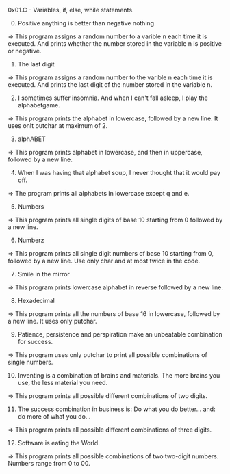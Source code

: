 0x01.C - Variables, if, else, while statements.

0. Positive anything is better than negative nothing.

=> This program assigns a random number to a varible n each time it is executed. And prints whether the number stored in the variable n is positive or negative.
1. The last digit

=> This program assigns a random number to the varible n each time it is executed. And prints the last digit of the number stored in the variable n.

2. I sometimes suffer insomnia. And when I can't fall asleep, I play the alphabetgame.

=> This program prints the alphabet in lowercase, followed by a new line. It uses onlt putchar at maximum of 2.

3. alphABET

=> This program prints alphabet in lowercase, and then in uppercase, followed by a new line.

4. When I was having that alphabet soup, I never thought that it would pay off.

=> The program prints all alphabets in lowercase except q and e.

5. Numbers 

=> This program prints all single digits of base 10 starting from 0 followed by a new line.

6. Numberz

=> This program prints all single digit numbers of base 10 starting from 0, followed by a new line. Use only char and at most twice in the code.

7. Smile in the mirror

=> This program prints lowercase alphabet in reverse followed by a new line.

8. Hexadecimal

=> This program prints all the numbers of base 16 in lowercase, followed by a new line. It uses only putchar. 

9. Patience, persistence and perspiration make an unbeatable combination for success.

=> This program uses only putchar to print all possible combinations of single numbers.

10. Inventing is a combination of brains and materials. The more brains you use, the less material you need.

=> This program prints all possible different combinations of two digits.

11. The success combination in business is: Do what you do better... and: do more of what you do...

=> This program prints all possible different combinations of three digits.

12. Software is eating the World.

=> This program prints all possible combinations of two two-digit numbers. Numbers range from 0 to 00.
